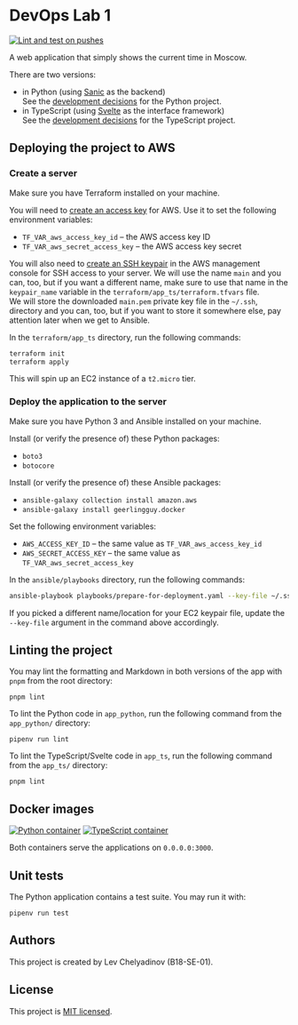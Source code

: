 # DevOps Lab 1

[![Lint and test on pushes](https://github.com/illright/devops/actions/workflows/lint-test-on-push.yaml/badge.svg)](https://github.com/illright/devops/actions/workflows/lint-test-on-push.yaml)

A web application that simply shows the current time in Moscow.

There are two versions:

- in Python (using [Sanic](https://sanicframework.org/) as the backend)  
  See the [development decisions](./app_python/PYTHON.md)
  for the Python project.
- in TypeScript (using [Svelte](https://svelte.dev)
  as the interface framework)  
  See the [development decisions](./app_ts/TYPESCRIPT.md)
  for the TypeScript project.

## Deploying the project to AWS

### Create a server

Make sure you have Terraform installed on your machine.

You will need to [create an access key](https://console.aws.amazon.com/iam/home#/security_credentials) for AWS. Use it to set the following environment variables:

- `TF_VAR_aws_access_key_id` – the AWS access key ID
- `TF_VAR_aws_secret_access_key` – the AWS access key secret

You will also need to [create an SSH keypair](https://console.aws.amazon.com/ec2/v2/home#KeyPairs:) in the AWS management console for SSH access to your server. We will use the name `main` and you can, too, but if you want a different name, make sure to use that name in the `keypair_name` variable in the `terraform/app_ts/terraform.tfvars` file.  
We will store the downloaded `main.pem` private key file in the `~/.ssh`, directory and you can, too, but if you want to store it somewhere else, pay attention later when we get to Ansible.

In the `terraform/app_ts` directory, run the following commands:

```bash
terraform init
terraform apply
```

This will spin up an EC2 instance of a `t2.micro` tier.

### Deploy the application to the server

Make sure you have Python 3 and Ansible installed on your machine.

Install (or verify the presence of) these Python packages:

- `boto3`
- `botocore`

Install (or verify the presence of) these Ansible packages:

- `ansible-galaxy collection install amazon.aws`
- `ansible-galaxy install geerlingguy.docker`

Set the following environment variables:

- `AWS_ACCESS_KEY_ID` – the same value as `TF_VAR_aws_access_key_id`
- `AWS_SECRET_ACCESS_KEY` – the same value as `TF_VAR_aws_secret_access_key`

In the `ansible/playbooks` directory, run the following commands:

```bash
ansible-playbook playbooks/prepare-for-deployment.yaml --key-file ~/.ssh/main.pem
```

If you picked a different name/location for your EC2 keypair file, update the `--key-file` argument in the command above accordingly.

## Linting the project

You may lint the formatting and Markdown in both versions of the app
with `pnpm` from the root directory:

```shell
pnpm lint
```

To lint the Python code in `app_python`, run the following command
from the `app_python/` directory:

```shell
pipenv run lint
```

To lint the TypeScript/Svelte code in `app_ts`, run the following
command from the `app_ts/` directory:

```shell
pnpm lint
```

## Docker images

[![Python container](https://img.shields.io/docker/image-size/illright/devops_lab1_python/1.0.1?label=Python%20container)](https://hub.docker.com/r/illright/devops_lab1_python)
[![TypeScript container](https://img.shields.io/docker/image-size/illright/devops_lab1_ts/1.0.1?label=TypeScript%20container)](https://hub.docker.com/r/illright/devops_lab1_ts)

Both containers serve the applications on `0.0.0.0:3000`.

## Unit tests

The Python application contains a test suite. You may run it with:

```shell
pipenv run test
```

## Authors

This project is created by Lev Chelyadinov (B18-SE-01).

## License

This project is [MIT licensed](./LICENSE).
